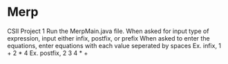 # Merp
CSII Project 1
Run the MerpMain.java file.
When asked for input type of expression, input either infix, postfix, or prefix
When asked to enter the equations, enter equations with each value seperated by spaces
Ex. infix, 1 + 2 * 4
Ex. postfix, 2 3 4 * + 
